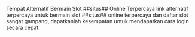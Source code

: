 Tempat Alternatif Bermain Slot ##situs## Online Terpercaya
link alternatif terpercaya untuk bermain slot ##situs## online terpercaya dan daftar slot sangat gampang, dapatkanlah kesempatan untuk mendapatkan cara login secara cepat.
